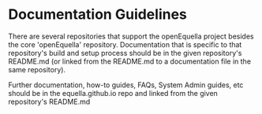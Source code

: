# Documentation Guidelines

There are several repositories that support the openEquella project besides the core 'openEquella' repository. Documentation that is specific to that repository's build and setup process should be in the given repository's README.md (or linked from the README.md to a documentation file in the same repository).

Further documentation, how-to guides, FAQs, System Admin guides, etc should be in the equella.github.io repo and linked from the given repository's README.md
